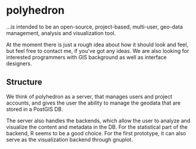 polyhedron
==========

...is intended to be an open-source, project-based, multi-user, geo-data management, analysis and visualization tool.

At the moment there is just a rough idea about how it should look and feel, but feel free to contact me, if you've got any ideas. 
We are also looking for interested programmers with GIS background as well as interface designers.


Structure
---------

We think of polyhedron as a server, that manages users and project accounts, and gives the user the ability to manage the geodata that are stored in a PostGIS DB.

The server also handles the backends, which allow the user to analyze and visualize the content and metadata in the DB.
For the statistical part of the backend, R seems to be a good choice. For the first prototype, it can also serve as the visualization backend through gnuplot.




